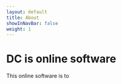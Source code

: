 ```yaml
---
layout: default
title: About
showInNavBar: false
weight: 1
---
```


# DC is online software
This online software is to


